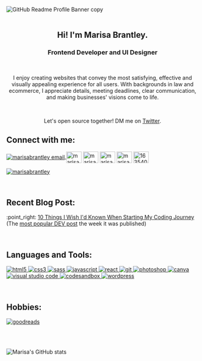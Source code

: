 ![GitHub Readme Profile Banner copy](https://user-images.githubusercontent.com/60168324/137659662-30dd7b29-f742-4b24-87fe-12fb99a9d72c.gif)
<br>
<br>

<h2 align=center>Hi! I'm Marisa Brantley.</h2>
<h3 align=center>Frontend Developer and UI Designer</h3>
<br>
<p align="center">I enjoy creating websites that convey the most satisfying, effective and visually appealing experience for all users. With backgrounds in law and ecommerce, I appreciate details, meeting deadlines, clear communication, and making businesses' visions come to life.</p>
<br>
<p align="center">Let's open source together! DM me on <a href="https://twitter.com/marisabrantley" rel="noopener noreferrer" target="_blank">Twitter</a>.</p>
<h2 align="left">Connect with me:</h2>
<p align="left">
<a href="mailto: marisakbrantley@gmail.com" target="blank"><img align="center" src="https://img.icons8.com/dotty/40/000000/email.png" alt="marisabrantley email" />
</a>
<a href="https://instagram.com/marisab_oc" rel="noopener noreferrer" target="_blank"><img align="center" src="https://raw.githubusercontent.com/rahuldkjain/github-profile-readme-generator/master/src/images/icons/Social/instagram.svg" alt="marisab_oc" height="30" width="40" /></a>
<a href="https://linkedin.com/in/marisabrantley" rel="noopener noreferrer" target="_blank"><img align="center" src="https://raw.githubusercontent.com/rahuldkjain/github-profile-readme-generator/master/src/images/icons/Social/linked-in-alt.svg" alt="marisabrantley" height="30" width="40" /></a>
<a href="https://codepen.io/marisab" rel="noopener noreferrer" target="_blank"><img align="center" src="https://raw.githubusercontent.com/rahuldkjain/github-profile-readme-generator/master/src/images/icons/Social/codepen.svg" alt="marisab" height="30" width="40" /></a>
<a href="https://dev.to/marisabrantley" rel="noopener noreferrer" target="_blank"><img align="center" src="https://cdn.jsdelivr.net/npm/simple-icons@3.0.1/icons/dev-dot-to.svg" alt="marisabrantley" height="30" width="40" /></a>
<a href="https://stackoverflow.com/users/16354014" rel="noopener noreferrer" target="_blank"><img align="center" src="https://raw.githubusercontent.com/rahuldkjain/github-profile-readme-generator/master/src/images/icons/Social/stack-overflow.svg" alt="16354014" height="30" width="40" /></a>
</p>
<p align="left">
<a href="https://twitter.com/marisabrantley" rel="noopener noreferrer" target="_blank"> <img src="https://img.shields.io/twitter/follow/marisabrantley?logo=twitter&style=for-the-badge" alt="marisabrantley" /></a>
</p>
<br>
<h2 align="left">Recent Blog Post:</h2>
<p align="left">
:point_right:  <a href="https://dev.to/marisabrantley/10-things-i-wish-id-known-when-starting-my-coding-journey-3ga1" rel="noopener noreferrer" target="_blank">10 Things I Wish I'd Known When Starting My Coding Journey</a><br>(The <a href="https://dev.to/devteam/the-7-most-popular-dev-posts-from-the-past-week-59ba">most popular DEV post</a> the week it was published)
</p>
<br>
<h2 align="left">Languages and Tools:</h2>
<p align="left">
<a href="https://www.w3.org/html/" target="_blank"> <img src="https://img.shields.io/badge/HTML5-E34F26?style=for-the-badge&logo=html5&logoColor=white" alt="html5" /> </a>
<a href="https://www.w3schools.com/css/" target="_blank"> <img src="https://img.shields.io/badge/CSS3-1572B6?style=for-the-badge&logo=css3&logoColor=white" alt="css3" /> </a>
<a href="https://sass-lang.com" target="_blank"> <img src="https://img.shields.io/badge/Sass-CC6699?style=for-the-badge&logo=sass&logoColor=white" alt="sass" /> </a>
<a href="https://developer.mozilla.org/en-US/docs/Web/JavaScript" target="_blank"> <img src="https://img.shields.io/badge/JavaScript-323330?style=for-the-badge&logo=javascript&logoColor=F7DF1Eg" alt="javascript" </a>
<a href="https://reactjs.org/" target="_blank"> <img src="https://img.shields.io/badge/react-%2320232a.svg?style=for-the-badge&logo=react&logoColor=%2361DAFB" alt="react" </a>
<a href="https://git-scm.com/" target="_blank"> <img src="https://img.shields.io/badge/Git-F05032?style=for-the-badge&logo=git&logoColor=white" alt="git" </a>
<a href="https://www.adobe.com/products/photoshop.html" target="_blank"> <img src="https://img.shields.io/badge/Adobe%20Photoshop-31A8FF?style=for-the-badge&logo=Adobe%20Photoshop&logoColor=black" alt="photoshop" </a>
<a href="https://www.canva.com/" target="_blank"> <img src="https://img.shields.io/badge/Canva-%2300C4CC.svg?&style=for-the-badge&logo=Canva&logoColor=white" alt="canva" /> </a>
<a href="https://code.visualstudio.com/" target="_blank"> <img src="https://img.shields.io/badge/Visual_Studio_Code-0078D4?style=for-the-badge&logo=visual%20studio%20code&logoColor=white" alt="visual studio code" /> </a>
 <a href="https://codesandbox.io/u/marisabrantley" target="_blank"> <img src="https://img.shields.io/badge/Codesandbox-040404?style=for-the-badge&logo=codesandbox&logoColor=white" alt="codesandbox" /> </a>
<a href=# target="_blank"> <img src="https://img.shields.io/badge/Wordpress-21759B?style=for-the-badge&logo=wordpress&logoColor=white" alt="wordpress" /> </a>
</p>
<br>
<h2 align="left">Hobbies:</h2>
<p align="left">
<a href="https://www.goodreads.com/user/show/4287311-marisa" target="_blank"><img src="https://img.shields.io/badge/Goodreads-372213?style=for-the-badge&logo=goodreads&logoColor=white" alt="goodreads" /></a>
</p>
<br>
<br>

![Marisa's GitHub stats](https://github-readme-stats.vercel.app/api?username=marisabrantley&show_icons=true&theme=graywhite)
